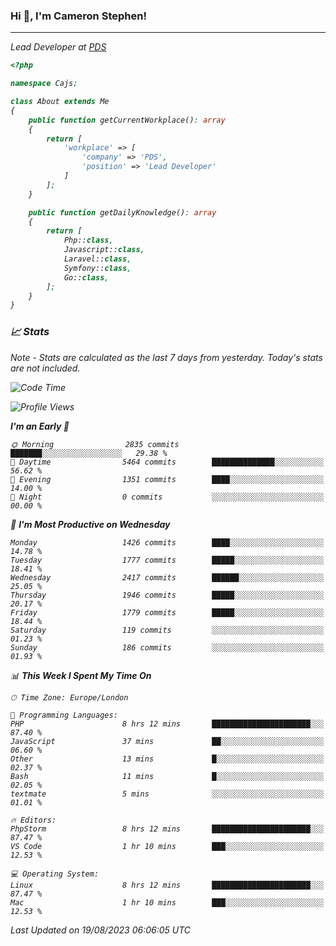 ### Hi 👋, I'm Cameron Stephen!
<hr>
<p><em>Lead Developer at <a href="https://prindatasolutions.co.uk">PDS</a></p>


```php
<?php

namespace Cajs;

class About extends Me
{
    public function getCurrentWorkplace(): array
    {
        return [
            'workplace' => [
                'company' => 'PDS',
                'position' => 'Lead Developer'
            ]
        ];
    }

    public function getDailyKnowledge(): array
    {
        return [
            Php::class,
            Javascript::class,
            Laravel::class,
            Symfony::class,
            Go::class,
        ];
    }
}
```

### 📈 Stats
<p><em>Note - Stats are calculated as the last 7 days from yesterday. Today's stats are not included.</em></p>


<!--START_SECTION:waka-->
![Code Time](http://img.shields.io/badge/Code%20Time-3%2C501%20hrs%2026%20mins-blue)

![Profile Views](http://img.shields.io/badge/Profile%20Views-0-blue)

**I'm an Early 🐤** 

```text
🌞 Morning                2835 commits        ███████░░░░░░░░░░░░░░░░░░   29.38 % 
🌆 Daytime                5464 commits        ██████████████░░░░░░░░░░░   56.62 % 
🌃 Evening                1351 commits        ████░░░░░░░░░░░░░░░░░░░░░   14.00 % 
🌙 Night                  0 commits           ░░░░░░░░░░░░░░░░░░░░░░░░░   00.00 % 
```
📅 **I'm Most Productive on Wednesday** 

```text
Monday                   1426 commits        ████░░░░░░░░░░░░░░░░░░░░░   14.78 % 
Tuesday                  1777 commits        █████░░░░░░░░░░░░░░░░░░░░   18.41 % 
Wednesday                2417 commits        ██████░░░░░░░░░░░░░░░░░░░   25.05 % 
Thursday                 1946 commits        █████░░░░░░░░░░░░░░░░░░░░   20.17 % 
Friday                   1779 commits        █████░░░░░░░░░░░░░░░░░░░░   18.44 % 
Saturday                 119 commits         ░░░░░░░░░░░░░░░░░░░░░░░░░   01.23 % 
Sunday                   186 commits         ░░░░░░░░░░░░░░░░░░░░░░░░░   01.93 % 
```


📊 **This Week I Spent My Time On** 

```text
🕑︎ Time Zone: Europe/London

💬 Programming Languages: 
PHP                      8 hrs 12 mins       ██████████████████████░░░   87.40 % 
JavaScript               37 mins             ██░░░░░░░░░░░░░░░░░░░░░░░   06.60 % 
Other                    13 mins             █░░░░░░░░░░░░░░░░░░░░░░░░   02.37 % 
Bash                     11 mins             █░░░░░░░░░░░░░░░░░░░░░░░░   02.05 % 
textmate                 5 mins              ░░░░░░░░░░░░░░░░░░░░░░░░░   01.01 % 

🔥 Editors: 
PhpStorm                 8 hrs 12 mins       ██████████████████████░░░   87.47 % 
VS Code                  1 hr 10 mins        ███░░░░░░░░░░░░░░░░░░░░░░   12.53 % 

💻 Operating System: 
Linux                    8 hrs 12 mins       ██████████████████████░░░   87.47 % 
Mac                      1 hr 10 mins        ███░░░░░░░░░░░░░░░░░░░░░░   12.53 % 
```


 Last Updated on 19/08/2023 06:06:05 UTC
<!--END_SECTION:waka-->
